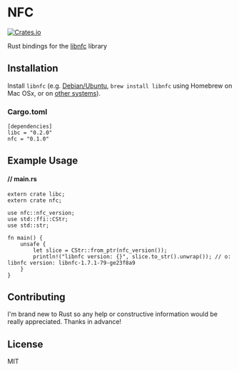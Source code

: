 # NFC

[![Crates.io](https://img.shields.io/crates/v/nfc.svg?maxAge=2592000)](https://crates.io/crates/nfc)

Rust bindings for the [libnfc](https://github.com/nfc-tools/libnfc) library

## Installation

Install `libnfc` (e.g. [Debian/Ubuntu](http://nfc-tools.org/index.php?title=Libnfc#Debian_.2F_Ubuntu), `brew install libnfc` using Homebrew on Mac OSx, or on [other systems](http://nfc-tools.org/index.php?title=Libnfc#Installation)).

### Cargo.toml

    [dependencies]
    libc = "0.2.0"
    nfc = "0.1.0"
    
## Example Usage

#### // main.rs    
    extern crate libc;
    extern crate nfc;
    
    use nfc::nfc_version;
    use std::ffi::CStr;
    use std::str;
    
    fn main() {
        unsafe {
            let slice = CStr::from_ptr(nfc_version());
            println!("libnfc version: {}", slice.to_str().unwrap()); // o: libnfc version: libnfc-1.7.1-79-ge23f8a9
        }
    }
    
## Contributing
    
I'm brand new to Rust so any help or constructive information would be really appreciated. Thanks in advance!    
    
## License
    
MIT    
